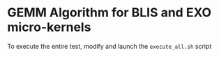 # GEMM Algorithm for BLIS and EXO micro-kernels

To execute the entire test, modify and launch the ``execute_all.sh`` script
